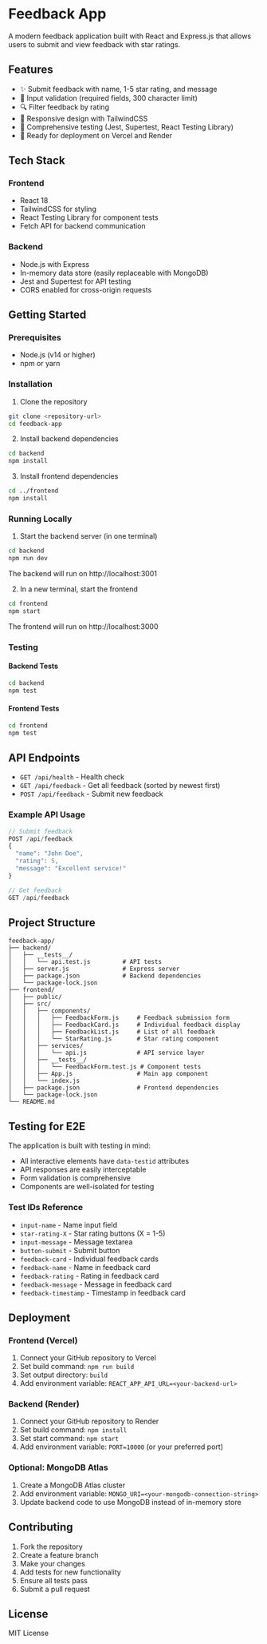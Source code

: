 # Feedback App

A modern feedback application built with React and Express.js that allows users to submit and view feedback with star ratings.

## Features

- ✨ Submit feedback with name, 1-5 star rating, and message
- 📝 Input validation (required fields, 300 character limit)
- 🔍 Filter feedback by rating
- 📱 Responsive design with TailwindCSS
- 🧪 Comprehensive testing (Jest, Supertest, React Testing Library)
- 🚀 Ready for deployment on Vercel and Render

## Tech Stack

### Frontend
- React 18
- TailwindCSS for styling
- React Testing Library for component tests
- Fetch API for backend communication

### Backend
- Node.js with Express
- In-memory data store (easily replaceable with MongoDB)
- Jest and Supertest for API testing
- CORS enabled for cross-origin requests

## Getting Started

### Prerequisites
- Node.js (v14 or higher)
- npm or yarn

### Installation

1. Clone the repository
```bash
git clone <repository-url>
cd feedback-app
```

2. Install backend dependencies
```bash
cd backend
npm install
```

3. Install frontend dependencies
```bash
cd ../frontend
npm install
```

### Running Locally

1. Start the backend server (in one terminal)
```bash
cd backend
npm run dev
```
The backend will run on http://localhost:3001

2. In a new terminal, start the frontend
```bash
cd frontend
npm start
```
The frontend will run on http://localhost:3000

### Testing

#### Backend Tests
```bash
cd backend
npm test
```

#### Frontend Tests
```bash
cd frontend
npm test
```

## API Endpoints

- `GET /api/health` - Health check
- `GET /api/feedback` - Get all feedback (sorted by newest first)
- `POST /api/feedback` - Submit new feedback

### Example API Usage

```javascript
// Submit feedback
POST /api/feedback
{
  "name": "John Doe",
  "rating": 5,
  "message": "Excellent service!"
}

// Get feedback
GET /api/feedback
```

## Project Structure

```
feedback-app/
├── backend/
│   ├── __tests__/
│   │   └── api.test.js         # API tests
│   ├── server.js               # Express server
│   ├── package.json            # Backend dependencies
│   └── package-lock.json
├── frontend/
│   ├── public/
│   ├── src/
│   │   ├── components/
│   │   │   ├── FeedbackForm.js     # Feedback submission form
│   │   │   ├── FeedbackCard.js     # Individual feedback display
│   │   │   ├── FeedbackList.js     # List of all feedback
│   │   │   └── StarRating.js       # Star rating component
│   │   ├── services/
│   │   │   └── api.js              # API service layer
│   │   ├── __tests__/
│   │   │   └── FeedbackForm.test.js # Component tests
│   │   ├── App.js                  # Main app component
│   │   └── index.js
│   ├── package.json                # Frontend dependencies
│   └── package-lock.json
└── README.md
```

## Testing for E2E

The application is built with testing in mind:

- All interactive elements have `data-testid` attributes
- API responses are easily interceptable
- Form validation is comprehensive
- Components are well-isolated for testing

### Test IDs Reference

- `input-name` - Name input field
- `star-rating-X` - Star rating buttons (X = 1-5)
- `input-message` - Message textarea
- `button-submit` - Submit button
- `feedback-card` - Individual feedback cards
- `feedback-name` - Name in feedback card
- `feedback-rating` - Rating in feedback card
- `feedback-message` - Message in feedback card
- `feedback-timestamp` - Timestamp in feedback card

## Deployment

### Frontend (Vercel)
1. Connect your GitHub repository to Vercel
2. Set build command: `npm run build`
3. Set output directory: `build`
4. Add environment variable: `REACT_APP_API_URL=<your-backend-url>`

### Backend (Render)
1. Connect your GitHub repository to Render
2. Set build command: `npm install`
3. Set start command: `npm start`
4. Add environment variable: `PORT=10000` (or your preferred port)

### Optional: MongoDB Atlas
1. Create a MongoDB Atlas cluster
2. Add environment variable: `MONGO_URI=<your-mongodb-connection-string>`
3. Update backend code to use MongoDB instead of in-memory store

## Contributing

1. Fork the repository
2. Create a feature branch
3. Make your changes
4. Add tests for new functionality
5. Ensure all tests pass
6. Submit a pull request

## License

MIT License 